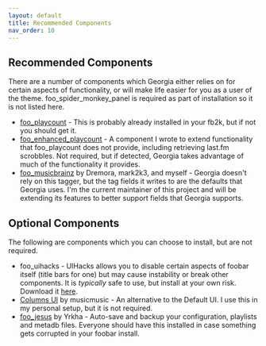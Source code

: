 ```yaml
---
layout: default
title: Recommended Components
nav_order: 10
---
```

## Recommended Components

There are a number of components which Georgia either relies on for certain aspects of functionality, or will make life easier for you as a user of the theme. foo_spider_monkey_panel is required as part of installation so it is not listed here.

- [foo_playcount](https://www.foobar2000.org/components/view/foo_playcount) - This is probably already installed in your fb2k, but if not you should get it.
- [foo_enhanced_playcount](https://www.foobar2000.org/components/view/foo_enhanced_playcount) - A component I wrote to extend functionality that foo_playcount does not provide, including retrieving last.fm scrobbles. Not required, but if detected, Georgia takes advantage of much of the functionality it provides.
- [foo_musicbrainz](https://www.foobar2000.org/components/view/foo_musicbrainz) by Dremora, mark2k3, and myself - Georgia doesn't rely on this tagger, but the tag fields it writes to are the defaults that Georgia uses. I'm the current maintainer of this project and will be extending its features to better support fields that Georgia supports.

## Optional Components

The following are components which you can choose to install, but are not required.

- foo_uihacks - UIHacks allows you to disable certain aspects of foobar itself (title bars for one) but may cause instability or break other components. It is _typically_ safe to use, but install at your own risk. Download it [here](https://github.com/kbuffington/Georgia/releases/download/2.0.0-beta3/foo_ui_hacks.2013-02-19.fb2k-component).
- [Columns UI](https://yuo.be/columns-ui) by musicmusic - An alternative to the Default UI. I use this in my personal setup, but it is not required.
- [foo_jesus](https://www.foobar2000.org/components/view/foo_jesus) by Yrkha - Auto-save and backup your configuration, playlists and metadb files. Everyone should have this installed in case something gets corrupted in your foobar install.